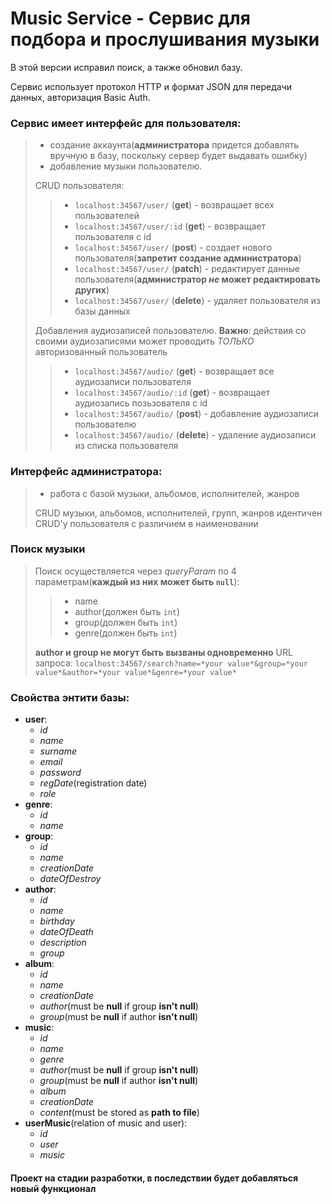 # Music Service - Сервис для подбора и прослушивания музыки

В этой версии исправил поиск, а также обновил базу.

Сервис использует протокол HTTP и формат JSON для передачи данных, авторизация Basic Auth.

### Сервис имеет интерфейс для пользователя:
> - создание аккаунта(**администратора** придется добавлять вручную в базу, поскольку сервер будет выдавать ошибку)
> - добавление музыки пользователю.
>
>
> CRUD пользователя:
>> - `localhost:34567/user/` (**get**) - возвращает всех пользователей
>> - `localhost:34567/user/:id` (**get**) - возвращает пользователя с id
>> - `localhost:34567/user/` (**post**) - создает нового пользователя(**запретит создание администратора**)
>> - `localhost:34567/user/` (**patch**) - редактирует данные пользователя(**администратор *не* может редактировать других**)
>> - `localhost:34567/user/` (**delete**) - удаляет пользователя из базы данных
> 
> Добавления аудиозаписей пользователю.
> **Важно**: действия со своими аудиозаписями может проводить *ТОЛЬКО* авторизованный пользователь
>> - `localhost:34567/audio/` (**get**) - возвращает все аудиозаписи пользователя
>> - `localhost:34567/audio/:id` (**get**) - возвращает аудиозапись позьзователя с id
>> - `localhost:34567/audio/` (**post**) - добавление аудиозаписи пользователю
>> - `localhost:34567/audio/` (**delete**) - удаление аудиозаписи из списка пользователя

### Интерфейс администратора:
> - работа с базой музыки, альбомов, исполнителей, жанров
>
> CRUD музыки, альбомов, исполнителей, групп, жанров идентичен CRUD'у пользователя с различием в наименовании

### Поиск музыки
> Поиск осуществляется через *queryParam* по 4 параметрам(**каждый из них может быть `null`**):
>> - name
>> - author(должен быть `int`)
>> - group(должен быть `int`)
>> - genre(должен быть `int`)
>
> **author и group не могут быть вызваны одновременно** 
> URL запроса:
> `localhost:34567/search?name=*your value*&group=*your value*&author=*your value*&genre=*your value*`

### Свойства энтити базы: 
- **user**:
	- *id*
	- *name*
	- *surname*
	- *email*
	- *password*
	- *regDate*(registration date)
	- *role*
- **genre**:
	- *id*
	- *name*
- **group**:
	- *id*
	- *name*
	- *creationDate*
	- *dateOfDestroy*
- **author**:
	- *id*
	- *name*
	- *birthday*
	- *dateOfDeath*
	- *description*
	- *group*
- **album**:
	- *id*
	- *name*
	- *creationDate*
	- *author*(must be **null** if group **isn't null**)
	- *group*(must be **null** if author **isn't null**)
- **music**:
	- *id*
	- *name*
	- *genre*
	- *author*(must be **null** if group **isn't null**)
	- *group*(must be **null** if author **isn't null**)
	- *album*
	- *creationDate*
	- *content*(must be stored as **path to file**)
- **userMusic**(relation of music and user):
	- *id*
	- *user*
	- *music*

#### Проект на стадии разработки, в последствии будет добавляться новый функционал
